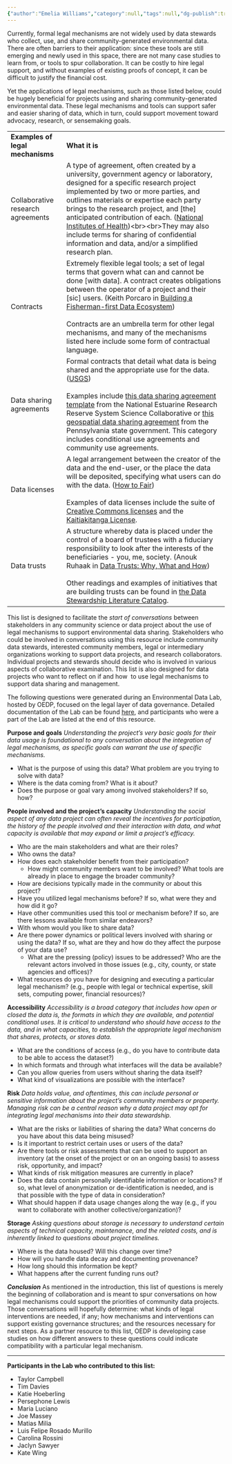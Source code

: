 ```yaml
---
{"author":"Emelia Williams","category":null,"tags":null,"dg-publish":true,"permalink":"/documentation-blogs/14-legal-mechanisms-and-environmental-data-governance-questions-to-start-the-conversation/","dgPassFrontmatter":true}
---
```


Currently, formal legal mechanisms are not widely used by data stewards who collect, use, and share community-generated environmental data. There are often barriers to their application: since these tools are still emerging and newly used in this space, there are not many case studies to learn from, or tools to spur collaboration. It can be costly to hire legal support, and without examples of existing proofs of concept, it can be difficult to justify the financial cost. 

Yet the applications of legal mechanisms, such as those listed below, could be hugely beneficial for projects using and sharing community-generated environmental data. These legal mechanisms and tools can support safer and easier sharing of data, which in turn, could support movement toward advocacy, research, or sensemaking goals.  

|   |   |
|---|---|
|**Examples of legal mechanisms**|**What it is**|
|Collaborative research agreements|A type of agreement, often created by a university, government agency or laboratory, designed for a specific research project implemented by two or more parties, and outlines materials or expertise each party brings to the research project, and [the] anticipated contribution of each. ([National Institutes of Health](https://www.nhlbi.nih.gov/about/intramural-research/collaborative-research-agreements#:~:text=Research%20Collaboration%20Agreements%20\(RCAs\),their%20anticipated%20contribution%20of%20each.))<br><br>They may also include terms for sharing of confidential information and data, and/or a simplified research plan.|
|Contracts|Extremely flexible legal tools; a set of legal terms that govern what can and cannot be done [with data]. A contract creates obligations between the operator of a project and their [sic] users. (Keith Porcaro in [Building a Fisherman-first Data Ecosystem](https://em4.fish/wp-content/uploads/2020/02/2019-Digital-Public-Report-1-Fisherman-First-Data-Ecosystem.pdf))<br><br>Contracts are an umbrella term for other legal mechanisms, and many of the mechanisms listed here include some form of contractual language.|
|Data sharing agreements|Formal contracts that detail what data is being shared and the appropriate use for the data. ([USGS](https://www.usgs.gov/data-management/data-sharing-agreements)) <br><br>Examples include [this data sharing agreement template](https://nerrssciencecollaborative.org/media/files/NERRS_Example_Data_Sharing_Plan.pdf) from the National Estuarine Research Reserve System Science Collaborative or [this geospatial data sharing agreement](https://www.oa.pa.gov/Programs/Information%20Technology/Documents/geospatial-data-sharing-agreement.pdf) from the Pennsylvania state government. This category includes conditional use agreements and community use agreements.|
|Data licenses|A legal arrangement between the creator of the data and the end-user, or the place the data will be deposited, specifying what users can do with the data. ([How to Fair](https://howtofair.dk/how-to-fair/data-licences/))<br><br>Examples of data licenses include the suite of [Creative Commons licenses](https://creativecommons.org/share-your-work/cclicenses/) and the [Kaitiakitanga License](https://tehiku.nz/te-hiku-tech/te-hiku-dev-korero/25141/data-sovereignty-and-the-kaitiakitanga-license).|
|Data trusts|A structure whereby data is placed under the control of a board of trustees with a fiduciary responsibility to look after the interests of the beneficiaries - you, me, society. (Anouk Ruhaak in [Data Trusts: Why, What and How](https://medium.com/@anoukruhaak/data-trusts-why-what-and-how-a8b53b53d34))<br><br>Other readings and examples of initiatives that are building trusts can be found in [the Data Stewardship Literature Catalog](https://airtable.com/appC1r9c6VxJ7I8oI/shrrFNH3DObwYrlbU/tblIdFJkhIRtr1jag/viwIcDNs7BZvwSl5e?backgroundColor=blue&blocks=hide).|

This list is designed to facilitate the _start of conversations_ between stakeholders in any community science or data project about the use of legal mechanisms to support environmental data sharing. Stakeholders who could be involved in conversations using this resource include community data stewards, interested community members, legal or intermediary organizations working to support data projects, and research collaborators. Individual projects and stewards should decide who is involved in various aspects of collaborative examination. This list is also designed for data projects who want to reflect on if and how  to use legal mechanisms to support data sharing and management. 

The following questions were generated during an Environmental Data Lab, hosted by OEDP, focused on the legal layer of data governance. Detailed documentation of the Lab can be found [here](https://oedp-datastewardship.pubpub.org/pub/9avlj7y1/release/1), and participants who were a part of the Lab are listed at the end of this resource. 

**Purpose and goals**
_Understanding the project’s very basic goals for their data usage is foundational to any conversation about the integration of legal mechanisms, as specific goals can warrant the use of specific mechanisms._ 
- What is the purpose of using this data? What problem are you trying to solve with data? 
- Where is the data coming from? What is it about?
- Does the purpose or goal vary among involved stakeholders? If so, how?

**People involved and the project’s capacity**
_Understanding the social aspect of any data project can often reveal the incentives for participation, the history of the people involved and their interaction with data, and what capacity is available that may expand or limit a project’s efficacy._ 

- Who are the main stakeholders and what are their roles?
- Who owns the data?
- How does each stakeholder benefit from their participation?
    - How might community members want to be involved? What tools are already in place to engage the broader community? 
- How are decisions typically made in the community or about this project? 
- Have you utilized legal mechanisms before? If so, what were they and how did it go?
- Have other communities used this tool or mechanism before? If so, are there lessons available from similar endeavors?
- With whom would you like to share data?
- Are there power dynamics or political levers involved with sharing or using the data? If so, what are they and how do they affect the purpose of your data use?
    - What are the pressing (policy) issues to be addressed? Who are the relevant actors involved in those issues (e.g., city, county, or state agencies and offices)? 
- What resources do you have for designing and executing a particular legal mechanism? (e.g., people with legal or technical expertise, skill sets, computing power, financial resources)?

**Accessibility**
_Accessibility is a broad category that includes how open or closed the data is, the formats in which they are available, and potential conditional uses. It is critical to understand who should have access to the data, and in what capacities, to establish the appropriate legal mechanism that shares, protects, or stores data._ 

- What are the conditions of access (e.g., do you have to contribute data to be able to access the dataset?)
- In which formats and through what interfaces will the data be available?
- Can you allow queries from users without sharing the data itself?
- What kind of visualizations are possible with the interface?

**Risk**
_Data holds value, and oftentimes, this can include personal or sensitive information about the project’s community members or property. Managing risk can be a central reason why a data project may opt for integrating legal mechanisms into their data stewardship._ 
- What are the risks or liabilities of sharing the data? What concerns do you have about this data being misused?
- Is it important to restrict certain uses or users of the data?
- Are there tools or risk assessments that can be used to support an inventory (at the onset of the project or on an ongoing basis) to assess risk, opportunity, and impact? 
- What kinds of risk mitigation measures are currently in place?
- Does the data contain personally identifiable information or locations? If so, what level of anonymization or de-identification is needed, and is that possible with the type of data in consideration?
- What should happen if data usage changes along the way (e.g., if you want to collaborate with another collective/organization)?

**Storage**
_Asking questions about storage is necessary to understand certain aspects of technical capacity, maintenance, and the related costs, and is inherently linked to questions about project timelines._ 

- Where is the data housed? Will this change over time?
- How will you handle data decay and documenting provenance?
- How long should this information be kept?
- What happens after the current funding runs out?    

_**Conclusion**_
As mentioned in the introduction, this list of questions is merely the beginning of collaboration and is meant to spur conversations on how legal mechanisms could support the priorities of community data projects. Those conversations will hopefully determine: what kinds of legal interventions are needed, if any; how mechanisms and interventions can support existing governance structures; and the resources necessary for next steps. As a partner resource to this list, OEDP is developing case studies on how different answers to these questions could indicate compatibility with a particular legal mechanism. 

---

**Participants in the Lab who contributed to this list:**

- Taylor Campbell
- Tim Davies
- Katie Hoeberling
- Persephone Lewis    
- Maria Luciano
- Joe Massey
- Matias Milia
- Luis Felipe Rosado Murillo
- Carolina Rossini
- Jaclyn Sawyer
- Kate Wing